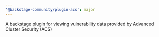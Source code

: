 ```yaml
---
'@backstage-community/plugin-acs': major
---
```


A backstage plugin for viewing vulnerability data provided by Advanced Cluster Security (ACS)
